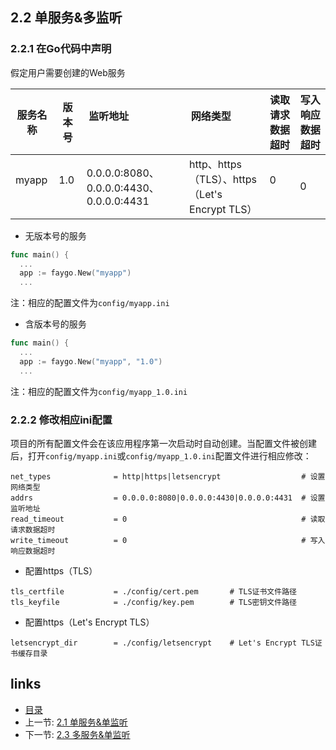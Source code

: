 ## 2.2 单服务&多监听

### 2.2.1 在Go代码中声明

假定用户需要创建的Web服务

服务名称 | 版本号 | 监听地址                                  | 网络类型                                      | 读取请求数据超时 | 写入响应数据超时
--------|--------|------------------------------------------|----------------------------------------------|----------------|----------------
myapp   | 1.0    | 0.0.0.0:8080、0.0.0.0:4430、0.0.0.0:4431 | http、https（TLS）、https（Let's Encrypt TLS） | 0              | 0

- 无版本号的服务

```go
func main() {
  ...
  app := faygo.New("myapp")
  ...
```

注：相应的配置文件为`config/myapp.ini`

- 含版本号的服务

```go
func main() {
  ...
  app := faygo.New("myapp", "1.0")
  ...
```

注：相应的配置文件为`config/myapp_1.0.ini`

### 2.2.2 修改相应ini配置

项目的所有配置文件会在该应用程序第一次启动时自动创建。当配置文件被创建后，打开`config/myapp.ini`或`config/myapp_1.0.ini`配置文件进行相应修改：

```
net_types              = http|https|letsencrypt                  # 设置网络类型
addrs                  = 0.0.0.0:8080|0.0.0.0:4430|0.0.0.0:4431  # 设置监听地址
read_timeout           = 0                                       # 读取请求数据超时
write_timeout          = 0                                       # 写入响应数据超时
```

- 配置https（TLS）
```
tls_certfile           = ./config/cert.pem       # TLS证书文件路径
tls_keyfile            = ./config/key.pem        # TLS密钥文件路径
```


- 配置https（Let's Encrypt TLS）
```
letsencrypt_dir        = ./config/letsencrypt    # Let's Encrypt TLS证书缓存目录
```

## links

* [目录](<../README_ZH.md>)
* 上一节: [2.1 单服务&单监听](<02.01.md>)
* 下一节: [2.3 多服务&单监听](<02.03.md>)
